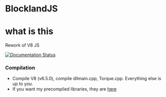 # BlocklandJS

# what is this
Rework of V8 JS

[![Documentation Status](http://readthedocs.org/projects/blocklandjs/badge/?version=latest)](http://blocklandjs.readthedocs.io/en/latest/?badge=latest)

### Compilation

* Compile V8 (v6.5.0), compile dllmain.cpp, Torque.cpp. Everything else is up to you.
* If you want my precompiled libraries, they are [here](https://drive.google.com/file/d/1-bYDzRThOhtqDFv_8zi21xytKL1LMIKc/view?usp=sharing)

